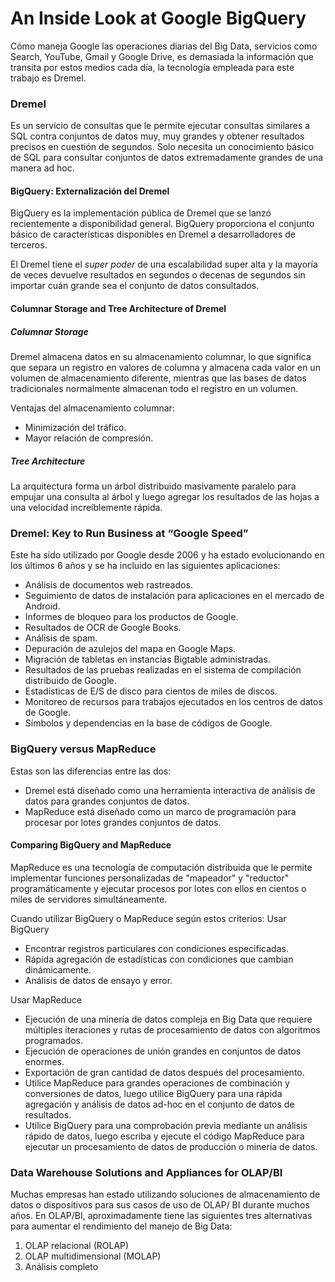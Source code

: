 # An Inside Look at Google BigQuery

Cómo maneja Google las operaciones diarias del Big Data, servicios como Search, YouTube, Gmail y Google Drive, es demasiada la información que transita por estos medios cada día, la tecnología empleada para este trabajo es Dremel.

### Dremel 
Es un servicio de consultas que le permite ejecutar consultas similares a SQL contra conjuntos de datos muy, muy grandes y obtener resultados precisos en cuestión de segundos. Solo necesita un conocimiento básico de SQL para consultar conjuntos de datos extremadamente grandes de una manera ad hoc. 

#### BigQuery: Externalización del Dremel
BigQuery es la implementación pública de Dremel que se lanzó recientemente a disponibilidad general. BigQuery proporciona el conjunto básico de características disponibles en Dremel a desarrolladores de terceros.
 
El Dremel tiene el *super poder* de una escalabilidad super alta y la mayoría de veces devuelve resultados en segundos o decenas de segundos sin importar cuán grande sea el conjunto de datos consultados.
 
#### Columnar Storage and Tree Architecture of Dremel
##### Columnar Storage
Dremel almacena datos en su almacenamiento columnar, lo que significa que separa un registro en valores de columna y almacena cada valor en un volumen de almacenamiento diferente, mientras que las bases de datos tradicionales normalmente almacenan todo el registro en un volumen.

Ventajas del almacenamiento columnar:
* Minimización del tráfico.
* Mayor relación de compresión.

##### Tree Architecture
La arquitectura forma un árbol distribuido masivamente paralelo para empujar una consulta al árbol y luego agregar los resultados de las hojas a una velocidad increíblemente rápida.

### Dremel: Key to Run Business at “Google Speed”
Este ha sido utilizado por Google desde 2006 y ha estado evolucionando en los últimos 6 años y se ha incluido en las siguientes aplicaciones:
* Análisis de documentos web rastreados.
* Seguimiento de datos de instalación para aplicaciones en el mercado de Android.
* Informes de bloqueo para los productos de Google.
* Resultados de OCR de Google Books.
* Análisis de spam.
* Depuración de azulejos del mapa en Google Maps.
* Migración de tabletas en instancias Bigtable administradas.
* Resultados de las pruebas realizadas en el sistema de compilación distribuido de Google.
* Estadísticas de E/S de disco para cientos de miles de discos.
* Monitoreo de recursos para trabajos ejecutados en los centros de datos de Google.
* Símbolos y dependencias en la base de códigos de Google.

### BigQuery versus MapReduce
Estas son las diferencias entre las dos:
* Dremel está diseñado como una herramienta interactiva de análisis de datos para grandes conjuntos de datos.
* MapReduce está diseñado como un marco de programación para procesar por lotes grandes conjuntos de datos.

#### Comparing BigQuery and MapReduce
MapReduce es una tecnología de computación distribuida que le permite implementar funciones personalizadas de "mapeador" y "reductor" programáticamente y ejecutar procesos por lotes con ellos en cientos o miles de servidores simultáneamente.

Cuando utilizar BigQuery o MapReduce según estos criterios:
Usar BigQuery
* Encontrar registros particulares con condiciones especificadas.
* Rápida agregación de estadísticas con condiciones que cambian dinámicamente.
* Análisis de datos de ensayo y error.

Usar MapReduce
* Ejecución de una minería de datos compleja en Big Data que requiere múltiples iteraciones y rutas de procesamiento de datos con algoritmos programados.
* Ejecución de operaciones de unión grandes en conjuntos de datos enormes.
* Exportación de gran cantidad de datos después del procesamiento.
* Utilice MapReduce para grandes operaciones de combinación y conversiones de datos, luego utilice BigQuery para una rápida agregación y análisis de datos ad-hoc en el conjunto de datos de resultados.
* Utilice BigQuery para una comprobación previa mediante un análisis rápido de datos, luego escriba y ejecute el código MapReduce para ejecutar un procesamiento de datos de producción o minería de datos.

### Data Warehouse Solutions and Appliances for OLAP/BI
Muchas empresas han estado utilizando soluciones de almacenamiento de datos o dispositivos para sus casos de uso de OLAP/ BI durante muchos años. En OLAP/BI, aproximadamente tiene las siguientes tres alternativas para aumentar el rendimiento del manejo de Big Data:
1. OLAP relacional (ROLAP)
2. OLAP multidimensional (MOLAP)
3. Análisis completo